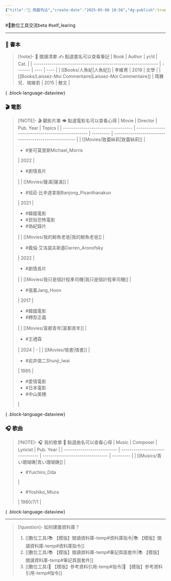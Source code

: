 ```yaml
---
{"title":"🌱 雨露均沾","create-date":"2025-05-08 10:56","dg-publish":true,"aliases":["🌱 雨露均沾"],"permalink":"/自學/my-reading/","dgPassFrontmatter":true,"created":"2025-05-08T13:23:53.000+08:00","updated":"2025-05-30T06:14:09.753+08:00"}
---
```


 #📝數位工具交流beta  #self_learing 


---

### 📕 書本

> [!note]- 📕 閱讀清單
> ✍️ 點選書名可以查看筆記
>  | Book                                                          | Author  | yr/d | Cat. |
> | ------------------------------------------------------------- | ------- | ---- | ---- |
> | [[Books/人魚紀\|人魚紀]]                                         | 李維菁     | 2019 | 文學   |
> | [[Books/Laissez-Moi Commentaire\|Laissez-Moi Commentaire]] | 瑪賽兒．梭維若 | 2015 | 散文   |
> 
{ .block-language-dataview}


### 🎬 電影

> [!NOTE]- 🎬 觀影片單
> 👁️ 點選電影名可以查看心得
>  | Movie                              | Director                                         | Pub. Year | Topics                                                |
> | ---------------------------------- | ------------------------------------------------ | --------- | ----------------------------------------------------- |
> | [[Movies/致蕾絲莉\|致蕾絲莉]]           | <ul><li>#麥可莫里斯Michael_Morris</li></ul>           | 2022      | <ul><li>#劇情長片</li></ul>                               |
> | [[Movies/薩滿\|薩滿]]               | <ul><li>#班莊·比辛達拿剛Banjong_Pisanthanakun</li></ul> | 2021      | <ul><li>#韓國電影</li><li>#民俗恐怖電影</li><li>#偽紀錄片</li></ul> |
> | [[Movies/我的鯨魚老爸\|我的鯨魚老爸]]       | <ul><li>#戴倫·艾洛諾夫斯基Darren_Aronofsky</li></ul>     | 2022      | <ul><li>#劇情長片</li></ul>                               |
> | [[Movies/我只是個計程車司機\|我只是個計程車司機]] | <ul><li>#張薰Jang_Hoon</li></ul>                   | 2017      | <ul><li>#韓國電影</li><li>#轉型正義</li></ul>                 |
> | [[Movies/富都青年\|富都青年]]           | <ul><li>#王禮霖</li></ul>                           | 2024      | \-                                                    |
> | [[Movies/情書\|情書]]               | <ul><li>#岩井俊二Shunji_Iwai</li></ul>               | 1995      | <ul><li>#愛情電影</li><li>#日本電影</li><li>#中山美穗</li></ul>   |
> 
{ .block-language-dataview}




### 🎧 歌曲

> [!NOTE]- 🎧 我的歌單
> 🎵 點選曲名可以查看心得
>  | Music                      | Composer                        | Lyricist                         | Pub. Year |
> | -------------------------- | ------------------------------- | -------------------------------- | --------- |
> | [[Musics/青い珊瑚礁\|青い珊瑚礁]] | <ul><li>#Yuichiro_Oda</li></ul> | <ul><li>#Yoshiko_Miura</li></ul> | 1980/7/1  |
> 
{ .block-language-dataview}


---



> [!question]- 如何建置資料庫？
>  1. [[數位工具/📚 【模版】閱讀資料庫-temp#資料庫指令\|📚 【模版】閱讀資料庫-temp#資料庫指令]]
>  2. [[數位工具/📚 【模版】閱讀資料庫-temp#筆記頁面套件\|📚 【模版】閱讀資料庫-temp#筆記頁面套件]]
>  3. [[數位工具/📑 【模版】參考資料引用-temp#指令\|📑 【模版】參考資料引用-temp#指令]]













